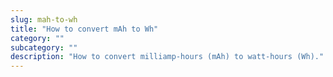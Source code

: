 ```yaml
---
slug: mah-to-wh
title: "How to convert mAh to Wh"
category: ""
subcategory: ""
description: "How to convert milliamp-hours (mAh) to watt-hours (Wh)."
---
```


